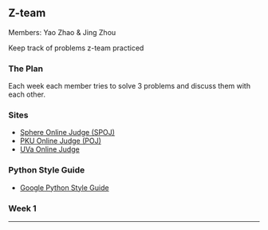 ## Z-team

Members: Yao Zhao & Jing Zhou

Keep track of problems z-team practiced

### The Plan
Each week each member tries to solve 3 problems and discuss them with each other.


### Sites
* [Sphere Online Judge (SPOJ)](www.spoj.com)
* [PKU Online Judge (POJ)](poj.org)
* [UVa Online Judge](../../../../uva.onlinejudge.org)

### Python Style Guide
* [Google Python Style Guide](http://google-styleguide.googlecode.com/svn/trunk/pyguide.html)

### Week 1
-----
